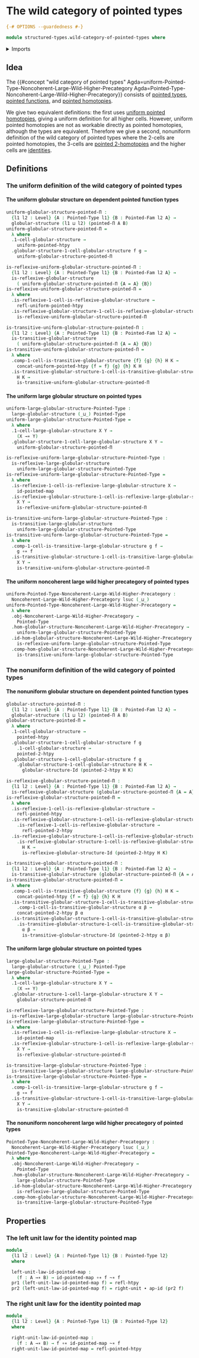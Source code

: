 # The wild category of pointed types

```agda
{-# OPTIONS --guardedness #-}

module structured-types.wild-category-of-pointed-types where
```

<details><summary>Imports</summary>

```agda
open import foundation.action-on-identifications-functions
open import foundation.dependent-pair-types
open import foundation.homotopies
open import foundation.identity-types
open import foundation.universe-levels
open import foundation.whiskering-identifications-concatenation

open import structured-types.globular-types
open import structured-types.large-globular-types
open import structured-types.large-reflexive-globular-types
open import structured-types.large-transitive-globular-types
open import structured-types.pointed-2-homotopies
open import structured-types.pointed-dependent-functions
open import structured-types.pointed-families-of-types
open import structured-types.pointed-homotopies
open import structured-types.pointed-maps
open import structured-types.pointed-types
open import structured-types.reflexive-globular-types
open import structured-types.transitive-globular-types
open import structured-types.uniform-pointed-homotopies

open import wild-category-theory.noncoherent-large-wild-higher-precategories
open import wild-category-theory.noncoherent-wild-higher-precategories
```

</details>

## Idea

The
{{#concept "wild category of pointed types" Agda=uniform-Pointed-Type-Noncoherent-Large-Wild-Higher-Precategory Agda=Pointed-Type-Noncoherent-Large-Wild-Higher-Precategory}}
consists of [pointed types](structured-types.pointed-types.md),
[pointed functions](structured-types.pointed-functions.md), and
[pointed homotopies](structured-types.pointed-homotopies.md).

We give two equivalent definitions: the first uses
[uniform pointed homotopies](structured-types.uniform-pointed-homotopies.md),
giving a uniform definition for all higher cells. However, uniform pointed
homotopies are not as workable directly as pointed homotopies, although the
types are equivalent. Therefore we give a second, nonuniform definition of the
wild category of pointed types where the 2-cells are pointed homotopies, the
3-cells are [pointed 2-homotopies](structured-types.pointed-2-homotopies.md) and
the higher cells are [identities](foundation-core.identity-types.md).

## Definitions

### The uniform definition of the wild category of pointed types

#### The uniform globular structure on dependent pointed function types

```agda
uniform-globular-structure-pointed-Π :
  {l1 l2 : Level} {A : Pointed-Type l1} {B : Pointed-Fam l2 A} →
  globular-structure (l1 ⊔ l2) (pointed-Π A B)
uniform-globular-structure-pointed-Π =
  λ where
  .1-cell-globular-structure →
    uniform-pointed-htpy
  .globular-structure-1-cell-globular-structure f g →
    uniform-globular-structure-pointed-Π

is-reflexive-uniform-globular-structure-pointed-Π :
  {l1 l2 : Level} {A : Pointed-Type l1} {B : Pointed-Fam l2 A} →
  is-reflexive-globular-structure
    ( uniform-globular-structure-pointed-Π {A = A} {B})
is-reflexive-uniform-globular-structure-pointed-Π =
  λ where
  .is-reflexive-1-cell-is-reflexive-globular-structure →
    refl-uniform-pointed-htpy
  .is-reflexive-globular-structure-1-cell-is-reflexive-globular-structure f g →
    is-reflexive-uniform-globular-structure-pointed-Π

is-transitive-uniform-globular-structure-pointed-Π :
  {l1 l2 : Level} {A : Pointed-Type l1} {B : Pointed-Fam l2 A} →
  is-transitive-globular-structure
    ( uniform-globular-structure-pointed-Π {A = A} {B})
is-transitive-uniform-globular-structure-pointed-Π =
  λ where
  .comp-1-cell-is-transitive-globular-structure {f} {g} {h} H K →
    concat-uniform-pointed-htpy {f = f} {g} {h} K H
  .is-transitive-globular-structure-1-cell-is-transitive-globular-structure
    H K →
    is-transitive-uniform-globular-structure-pointed-Π
```

#### The uniform large globular structure on pointed types

```agda
uniform-large-globular-structure-Pointed-Type :
  large-globular-structure (_⊔_) Pointed-Type
uniform-large-globular-structure-Pointed-Type =
  λ where
  .1-cell-large-globular-structure X Y →
    (X →∗ Y)
  .globular-structure-1-cell-large-globular-structure X Y →
    uniform-globular-structure-pointed-Π

is-reflexive-uniform-large-globular-structure-Pointed-Type :
  is-reflexive-large-globular-structure
    uniform-large-globular-structure-Pointed-Type
is-reflexive-uniform-large-globular-structure-Pointed-Type =
  λ where
  .is-reflexive-1-cell-is-reflexive-large-globular-structure X →
    id-pointed-map
  .is-reflexive-globular-structure-1-cell-is-reflexive-large-globular-structure
    X Y →
    is-reflexive-uniform-globular-structure-pointed-Π

is-transitive-uniform-large-globular-structure-Pointed-Type :
  is-transitive-large-globular-structure
    uniform-large-globular-structure-Pointed-Type
is-transitive-uniform-large-globular-structure-Pointed-Type =
  λ where
  .comp-1-cell-is-transitive-large-globular-structure g f →
    g ∘∗ f
  .is-transitive-globular-structure-1-cell-is-transitive-large-globular-structure
    X Y →
    is-transitive-uniform-globular-structure-pointed-Π
```

#### The uniform noncoherent large wild higher precategory of pointed types

```agda
uniform-Pointed-Type-Noncoherent-Large-Wild-Higher-Precategory :
  Noncoherent-Large-Wild-Higher-Precategory lsuc (_⊔_)
uniform-Pointed-Type-Noncoherent-Large-Wild-Higher-Precategory =
  λ where
  .obj-Noncoherent-Large-Wild-Higher-Precategory →
    Pointed-Type
  .hom-globular-structure-Noncoherent-Large-Wild-Higher-Precategory →
    uniform-large-globular-structure-Pointed-Type
  .id-hom-globular-structure-Noncoherent-Large-Wild-Higher-Precategory →
    is-reflexive-uniform-large-globular-structure-Pointed-Type
  .comp-hom-globular-structure-Noncoherent-Large-Wild-Higher-Precategory →
    is-transitive-uniform-large-globular-structure-Pointed-Type
```

### The nonuniform definition of the wild category of pointed types

#### The nonuniform globular structure on dependent pointed function types

```agda
globular-structure-pointed-Π :
  {l1 l2 : Level} {A : Pointed-Type l1} {B : Pointed-Fam l2 A} →
  globular-structure (l1 ⊔ l2) (pointed-Π A B)
globular-structure-pointed-Π =
  λ where
  .1-cell-globular-structure →
    pointed-htpy
  .globular-structure-1-cell-globular-structure f g
    .1-cell-globular-structure →
    pointed-2-htpy
  .globular-structure-1-cell-globular-structure f g
    .globular-structure-1-cell-globular-structure H K →
      globular-structure-Id (pointed-2-htpy H K)

is-reflexive-globular-structure-pointed-Π :
  {l1 l2 : Level} {A : Pointed-Type l1} {B : Pointed-Fam l2 A} →
  is-reflexive-globular-structure (globular-structure-pointed-Π {A = A} {B})
is-reflexive-globular-structure-pointed-Π =
  λ where
  .is-reflexive-1-cell-is-reflexive-globular-structure →
    refl-pointed-htpy
  .is-reflexive-globular-structure-1-cell-is-reflexive-globular-structure f g
    .is-reflexive-1-cell-is-reflexive-globular-structure →
      refl-pointed-2-htpy
  .is-reflexive-globular-structure-1-cell-is-reflexive-globular-structure f g
    .is-reflexive-globular-structure-1-cell-is-reflexive-globular-structure
      H K →
      is-reflexive-globular-structure-Id (pointed-2-htpy H K)

is-transitive-globular-structure-pointed-Π :
  {l1 l2 : Level} {A : Pointed-Type l1} {B : Pointed-Fam l2 A} →
  is-transitive-globular-structure (globular-structure-pointed-Π {A = A} {B})
is-transitive-globular-structure-pointed-Π =
  λ where
  .comp-1-cell-is-transitive-globular-structure {f} {g} {h} H K →
    concat-pointed-htpy {f = f} {g} {h} K H
  .is-transitive-globular-structure-1-cell-is-transitive-globular-structure H K
    .comp-1-cell-is-transitive-globular-structure α β →
    concat-pointed-2-htpy β α
  .is-transitive-globular-structure-1-cell-is-transitive-globular-structure H K
    .is-transitive-globular-structure-1-cell-is-transitive-globular-structure
      α β →
      is-transitive-globular-structure-Id (pointed-2-htpy α β)
```

#### The uniform large globular structure on pointed types

```agda
large-globular-structure-Pointed-Type :
  large-globular-structure (_⊔_) Pointed-Type
large-globular-structure-Pointed-Type =
  λ where
  .1-cell-large-globular-structure X Y →
    (X →∗ Y)
  .globular-structure-1-cell-large-globular-structure X Y →
    globular-structure-pointed-Π

is-reflexive-large-globular-structure-Pointed-Type :
  is-reflexive-large-globular-structure large-globular-structure-Pointed-Type
is-reflexive-large-globular-structure-Pointed-Type =
  λ where
  .is-reflexive-1-cell-is-reflexive-large-globular-structure X →
    id-pointed-map
  .is-reflexive-globular-structure-1-cell-is-reflexive-large-globular-structure
    X Y →
    is-reflexive-globular-structure-pointed-Π

is-transitive-large-globular-structure-Pointed-Type :
  is-transitive-large-globular-structure large-globular-structure-Pointed-Type
is-transitive-large-globular-structure-Pointed-Type =
  λ where
  .comp-1-cell-is-transitive-large-globular-structure g f →
    g ∘∗ f
  .is-transitive-globular-structure-1-cell-is-transitive-large-globular-structure
    X Y →
    is-transitive-globular-structure-pointed-Π
```

#### The nonuniform noncoherent large wild higher precategory of pointed types

```agda
Pointed-Type-Noncoherent-Large-Wild-Higher-Precategory :
  Noncoherent-Large-Wild-Higher-Precategory lsuc (_⊔_)
Pointed-Type-Noncoherent-Large-Wild-Higher-Precategory =
  λ where
  .obj-Noncoherent-Large-Wild-Higher-Precategory →
    Pointed-Type
  .hom-globular-structure-Noncoherent-Large-Wild-Higher-Precategory →
    large-globular-structure-Pointed-Type
  .id-hom-globular-structure-Noncoherent-Large-Wild-Higher-Precategory →
    is-reflexive-large-globular-structure-Pointed-Type
  .comp-hom-globular-structure-Noncoherent-Large-Wild-Higher-Precategory →
    is-transitive-large-globular-structure-Pointed-Type
```

## Properties

### The left unit law for the identity pointed map

```agda
module _
  {l1 l2 : Level} {A : Pointed-Type l1} {B : Pointed-Type l2}
  where

  left-unit-law-id-pointed-map :
    (f : A →∗ B) → id-pointed-map ∘∗ f ~∗ f
  pr1 (left-unit-law-id-pointed-map f) = refl-htpy
  pr2 (left-unit-law-id-pointed-map f) = right-unit ∙ ap-id (pr2 f)
```

### The right unit law for the identity pointed map

```agda
module _
  {l1 l2 : Level} {A : Pointed-Type l1} {B : Pointed-Type l2}
  where

  right-unit-law-id-pointed-map :
    (f : A →∗ B) → f ∘∗ id-pointed-map ~∗ f
  right-unit-law-id-pointed-map = refl-pointed-htpy
```
